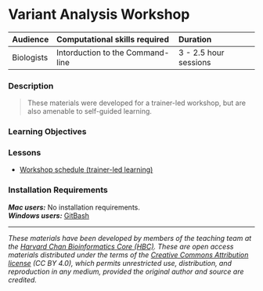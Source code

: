 # Variant Analysis Workshop 

| Audience | Computational skills required| Duration |
:----------|:----------|:----------|
| Biologists | Intorduction to the Command-line | 3 - 2.5 hour sessions |

### Description

> These materials were developed for a trainer-led workshop, but are also amenable to self-guided learning.

### Learning Objectives

### Lessons
* [Workshop schedule (trainer-led learning)](schedule/)

### Installation Requirements
***Mac users:***
No installation requirements.  
***Windows users:***
[GitBash](https://git-scm.com/download/win)  


****

*These materials have been developed by members of the teaching team at the [Harvard Chan Bioinformatics Core (HBC)](http://bioinformatics.sph.harvard.edu/). These are open access materials distributed under the terms of the [Creative Commons Attribution license](https://creativecommons.org/licenses/by/4.0/) (CC BY 4.0), which permits unrestricted use, distribution, and reproduction in any medium, provided the original author and source are credited.*
